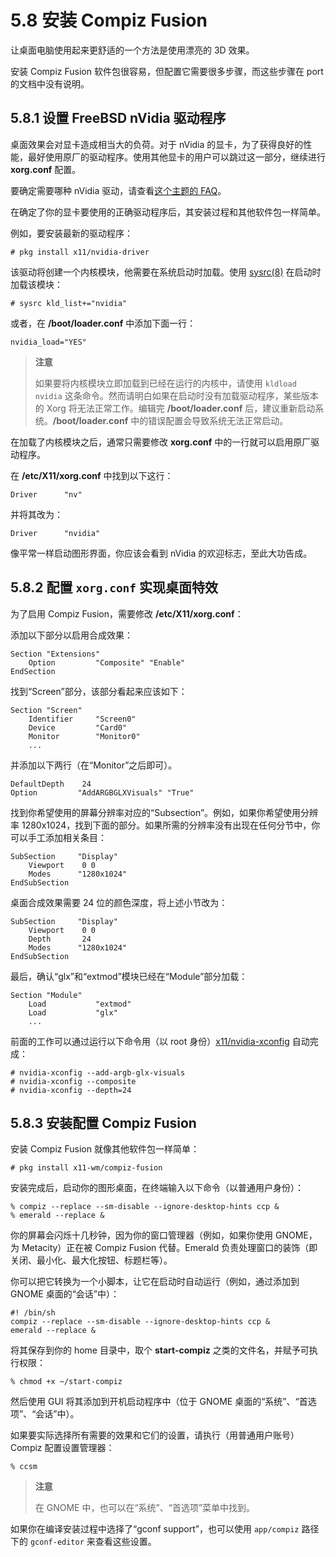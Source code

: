 # 5.8 安装 Compiz Fusion

让桌面电脑使用起来更舒适的一个方法是使用漂亮的 3D 效果。

安装 Compiz Fusion 软件包很容易，但配置它需要很多步骤，而这些步骤在 port 的文档中没有说明。

## 5.8.1 设置 FreeBSD nVidia 驱动程序

桌面效果会对显卡造成相当大的负荷。对于 nVidia 的显卡，为了获得良好的性能，最好使用原厂的驱动程序。使用其他显卡的用户可以跳过这一部分，继续进行 **xorg.conf** 配置。

要确定需要哪种 nVidia 驱动，请查看[这个主题的 FAQ](https://docs.freebsd.org/en/books/faq/#idp59950544)。

在确定了你的显卡要使用的正确驱动程序后，其安装过程和其他软件包一样简单。

例如，要安装最新的驱动程序：

```
# pkg install x11/nvidia-driver
```

该驱动将创建一个内核模块，他需要在系统启动时加载。使用 [sysrc(8)](https://www.freebsd.org/cgi/man.cgi?query=sysrc&sektion=8&format=html) 在启动时加载该模块：

```
# sysrc kld_list+="nvidia"
```

或者，在 **/boot/loader.conf** 中添加下面一行：

```
nvidia_load="YES"
```

> **注意**
>
> 如果要将内核模块立即加载到已经在运行的内核中，请使用 `kldload nvidia` 这条命令。然而请明白如果在启动时没有加载驱动程序，某些版本的 Xorg 将无法正常工作。编辑完 **/boot/loader.conf** 后，建议重新启动系统。**/boot/loader.conf** 中的错误配置会导致系统无法正常启动。

在加载了内核模块之后，通常只需要修改 **xorg.conf** 中的一行就可以启用原厂驱动程序。

在 **/etc/X11/xorg.conf** 中找到以下这行：

```
Driver      "nv"
```

并将其改为：

```
Driver      "nvidia"
```

像平常一样启动图形界面，你应该会看到 nVidia 的欢迎标志，至此大功告成。

## 5.8.2 配置 `xorg.conf` 实现桌面特效

为了启用 Compiz Fusion，需要修改 **/etc/X11/xorg.conf**：

添加以下部分以启用合成效果：

```
Section "Extensions"
    Option         "Composite" "Enable"
EndSection
```

找到“Screen”部分，该部分看起来应该如下：

```
Section "Screen"
    Identifier     "Screen0"
    Device         "Card0"
    Monitor        "Monitor0"
    ...
```

并添加以下两行（在“Monitor”之后即可）。

```
DefaultDepth    24
Option         "AddARGBGLXVisuals" "True"
```

找到你希望使用的屏幕分辨率对应的“Subsection”。例如，如果你希望使用分辨率 1280x1024，找到下面的部分。如果所需的分辨率没有出现在任何分节中，你可以手工添加相关条目：

```
SubSection     "Display"
    Viewport    0 0
    Modes      "1280x1024"
EndSubSection
```

桌面合成效果需要 24 位的颜色深度，将上述小节改为：

```
SubSection     "Display"
    Viewport    0 0
    Depth       24
    Modes      "1280x1024"
EndSubSection
```

最后，确认“glx”和“extmod”模块已经在“Module”部分加载：

```
Section "Module"
    Load           "extmod"
    Load           "glx"
    ...
```

前面的工作可以通过运行以下命令用（以 root 身份）[x11/nvidia-xconfig](https://cgit.freebsd.org/ports/tree/x11/nvidia-xconfig/pkg-descr) 自动完成：

```
# nvidia-xconfig --add-argb-glx-visuals
# nvidia-xconfig --composite
# nvidia-xconfig --depth=24
```
 
## 5.8.3 安装配置 Compiz Fusion

安装 Compiz Fusion 就像其他软件包一样简单：

```
# pkg install x11-wm/compiz-fusion
```

安装完成后，启动你的图形桌面，在终端输入以下命令（以普通用户身份）：

```
% compiz --replace --sm-disable --ignore-desktop-hints ccp &
% emerald --replace &
```

你的屏幕会闪烁十几秒钟，因为你的窗口管理器（例如，如果你使用 GNOME，为 Metacity）正在被 Compiz Fusion 代替。Emerald 负责处理窗口的装饰（即关闭、最小化、最大化按钮、标题栏等）。

你可以把它转换为一个小脚本，让它在启动时自动运行（例如，通过添加到 GNOME 桌面的“会话”中）：

```
#! /bin/sh
compiz --replace --sm-disable --ignore-desktop-hints ccp &
emerald --replace &
```

将其保存到你的 home 目录中，取个 **start-compiz** 之类的文件名，并赋予可执行权限：

```
% chmod +x ~/start-compiz
```

然后使用 GUI 将其添加到开机启动程序中（位于 GNOME 桌面的“系统”、“首选项”、“会话”中）。

如果要实际选择所有需要的效果和它们的设置，请执行（用普通用户账号）Compiz 配置设置管理器：

```
% ccsm
```

> **注意**
>
> 在 GNOME 中，也可以在“系统”、“首选项”菜单中找到。

如果你在编译安装过程中选择了“gconf support”，也可以使用 `app/compiz` 路径下的 `gconf-editor` 来查看这些设置。
